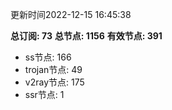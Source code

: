 更新时间2022-12-15 16:45:38

**总订阅: 73**
**总节点: 1156**
**有效节点: 391**
- ss节点: 166
- trojan节点: 49
- v2ray节点: 175
- ssr节点: 1
